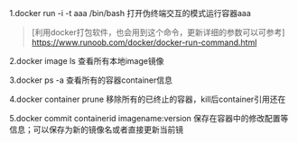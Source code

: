 1.docker run -i -t aaa /bin/bash  打开伪终端交互的模式运行容器aaa   
> [利用docker打包软件，也会用到这个命令，更新详细的参数可以可参考] https://www.runoob.com/docker/docker-run-command.html

2.docker image ls 查看所有本地image镜像

3.docker ps -a 查看所有的容器container信息

4.docker container prune  移除所有的已终止的容器，kill后container引用还在

5.docker commit containerid imagename:version 保存在容器中的修改配置等信息；可以保存为新的镜像名或者直接更新当前镜
